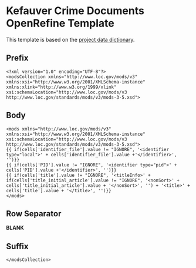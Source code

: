 # Kefauver Crime Documents OpenRefine Template

This template is based on the [project data dictionary](https://wiki.lib.utk.edu/display/DLP/Kefauver+Crime+Documents+-+Data+Dictionary).

## Prefix

```
<?xml version="1.0" encoding="UTF-8"?>
<modsCollection xmlns="http://www.loc.gov/mods/v3" xmlns:xsi="http://www.w3.org/2001/XMLSchema-instance" xmlns:xlink="http://www.w3.org/1999/xlink" xsi:schemaLocation="http://www.loc.gov/mods/v3 http://www.loc.gov/standards/mods/v3/mods-3-5.xsd">
```

## Body

```
<mods xmlns="http://www.loc.gov/mods/v3" xmlns:xsi="http://www.w3.org/2001/XMLSchema-instance" xsi:schemaLocation="http://www.loc.gov/mods/v3 http://www.loc.gov/standards/mods/v3/mods-3-5.xsd">
{{ if(cells['identifier_file'].value != "IGNORE", '<identifier type="local">' + cells['identifier_file'].value +'</identifier>', '')}}
{{ if(cells['PID'].value != "IGNORE", '<identifier type="pid">' + cells['PID'].value +'</identifier>', '')}}
{{ if(cells['title'].value != "IGNORE", '<titleInfo>' + if(cells['title_initial_article'].value != "IGNORE", '<nonSort>' + cells['title_initial_article'].value + '</nonSort>', '') + '<title>' + cells['title'].value + '</title>', '')}}
</mods>
```

## Row Separator

**BLANK**


## Suffix

```
</modsCollection>
```